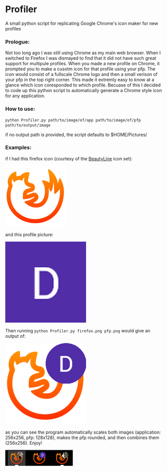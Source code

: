 # Profiler
A small python script for replicating Google Chrome's icon maker for new profiles

### Prologue:
Not too long ago I was still using Chrome as my main web browser. When I switched to Firefox I was dismayed to find that it did not have such great support for multipule profiles. When you made a new profile on Chrome, it prompted you to make a cusotm icon for that profile using your pfp. The icon would consist of a fullscale Chrome logo and then a small verison of your pfp in the top right corner. This made it extremly easy to know at a glance which icon coresponded to which profile. Becuase of this I decided to code up this python script to automatically generate a Chrome style icon for any application.

### How to use: 
```
python Profiler.py path/to/image/of/app path/to/image/of/pfp path/to/output/image
```
if no output path is provided, the script defaults to $HOME/Pictures/

### Examples:
if I had this firefox icon (courtesy of the [BeautyLine](https://www.gnome-look.org/p/1425426/) icon set): 

![firefox](/assets/firefox.png)

and this profile picture:

![pfp](/assets/pfp.png)

Then running ```python Profiler.py firefox.png pfp.png``` would give an output of:

![firefox+pfp](/assets/firefox+pfp.png)

as you can see the program automatically scales both images (application: 256x256, pfp: 128x128), makes the pfp rounded, and then combines them (256x256). Enjoy!

![taskbar](/assets/taskbar.png)
